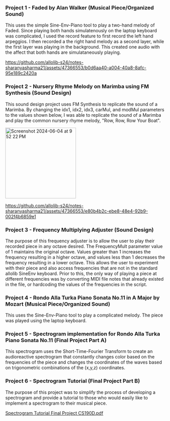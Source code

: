 ### Project 1 - Faded by Alan Walker (Musical Piece/Organized Sound)

This uses the simple Sine-Env-Piano tool to play a two-hand melody of Faded. Since playing both hands simulatenously on the laptop keyboard was complicated, I used the record feature to first record the left hand arpeggios. I then recorded a the right hand melody as a second layer, while the first layer was playing in the background. This created one audio with the affect that both hands are simulataneously playing. 

https://github.com/allolib-s24/notes-sharanyasharma21/assets/47366553/b0d6aa40-a004-40a8-8afc-95e189c2420a

### Project 2 - Nursery Rhyme Melody on Marimba using FM Synthesis (Sound Design)

This sound design project uses FM Synthesis to replicate the sound of a Marimba. By changing the idx1, idx2, idx3, carMul, and modMul parameters to the values shown below, I was able to replicate the sound of a Marimba and play the common nursery rhyme melody, "Row, Row, Row Your Boat".

<img width="221" alt="Screenshot 2024-06-04 at 9 52 22 PM" src="https://github.com/allolib-s24/notes-sharanyasharma21/assets/47366553/706647bf-6a57-4823-8426-9128e989942a">

https://github.com/allolib-s24/notes-sharanyasharma21/assets/47366553/e80b4b2c-ebe8-48e4-92b9-002f4b6859e1

### Project 3 - Frequency Multiplying Adjuster (Sound Design)

The purpose of this frequency adjuster is to allow the user to play their recorded piece in any octave desired. The FrequencyMult parameter value of 1 maintains the original octave. Values greater than 1 increases the frequency resulting in a higher octave, and values less than 1 decreases the frequency resulting in a lower octave. This allows the user to experiment with their piece and also access frequencies that are not in the standard allolib SineEnv keyboard. Prior to this, the only way of playing a piece at different frequencies was by converting MIDI file notes that already existed in the file, or hardcoding the values of the frequencies in the script.



### Project 4 - Rondo Alla Turka Piano Sonata No.11 in A Major by Mozart (Musical Piece/Organized Sound)

This uses the Sine-Env-Piano tool to play a complicated melody. The piece was played using the laptop keyboard. 

### Project 5 - Spectrogram implementation for Rondo Alla Turka Piano Sonata No.11 (Final Project Part A)

This spectrogram uses the Short-Time-Fourier Transform to create an audioreactive spectrogram that constantly changes color based on the frequencies of the piece and changes the coordinates of the waves based on trigonometric combinations of the (x,y,z) coordinates.



### Project 6 - Spectrogram Tutorial (Final Project Part B)

The purpose of this project was to simplify the process of developing a spectrogram and provide a tutorial to those who would easily like to implement a spectrogram to their musical piece.

[Spectrogram Tutorial Final Project CS190D.pdf](https://github.com/user-attachments/files/15573267/Spectrogram.Tutorial.Final.Project.CS190D.pdf)



